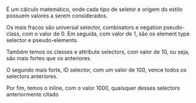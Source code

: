É um cálculo matemático, onde cada tipo de seletor e origem do estilo possuem valores a serem considerados.

Os mais fracos são universal selector, combinators e negation pseudo-class, com o valor de 0. Em seguida, com valor de 1, são os element type selector e pseudo-elements.

Também temos os classes e attribute selectors, com valor de 10, ou seja, são mais fortes que os anteriores.

O segundo mais forte, ID selector, com um valor de 100, vence todos os selectors anteriores.

Por fim, temos o inline, com o valor 1000, quaisquer desses selectors anteriormente citado